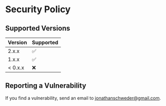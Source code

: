# Security Policy

## Supported Versions

| Version | Supported          |
| ------- | ------------------ |
| 2.x.x   | :white_check_mark: |
| 1.x.x   | :white_check_mark: |
| < 0.x.x | :x:                |

## Reporting a Vulnerability

If you find a vulnerability, send an email to jonathanschweder@gmail.com.
